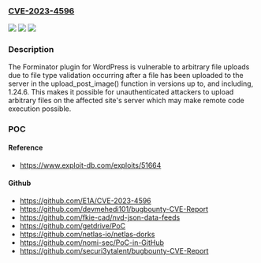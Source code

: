 ### [CVE-2023-4596](https://cve.mitre.org/cgi-bin/cvename.cgi?name=CVE-2023-4596)
![](https://img.shields.io/static/v1?label=Product&message=Forminator%20%E2%80%93%20Contact%20Form%2C%20Payment%20Form%20%26%20Custom%20Form%20Builder&color=blue)
![](https://img.shields.io/static/v1?label=Version&message=*%3C%3D%201.24.6%20&color=brighgreen)
![](https://img.shields.io/static/v1?label=Vulnerability&message=CWE-434%20Unrestricted%20Upload%20of%20File%20with%20Dangerous%20Type&color=brighgreen)

### Description

The Forminator plugin for WordPress is vulnerable to arbitrary file uploads due to file type validation occurring after a file has been uploaded to the server in the upload_post_image() function in versions up to, and including, 1.24.6. This makes it possible for unauthenticated attackers to upload arbitrary files on the affected site's server which may make remote code execution possible.

### POC

#### Reference
- https://www.exploit-db.com/exploits/51664

#### Github
- https://github.com/E1A/CVE-2023-4596
- https://github.com/devmehedi101/bugbounty-CVE-Report
- https://github.com/fkie-cad/nvd-json-data-feeds
- https://github.com/getdrive/PoC
- https://github.com/netlas-io/netlas-dorks
- https://github.com/nomi-sec/PoC-in-GitHub
- https://github.com/securi3ytalent/bugbounty-CVE-Report

